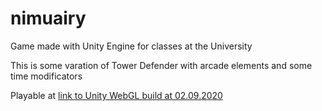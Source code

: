 # nimuairy


Game made with Unity Engine for classes at the University

This is some varation of Tower Defender with arcade elements and some time modificators

Playable at [link to Unity WebGL build at 02.09.2020](https://pawelzajglicz.github.io/nimuairy/)